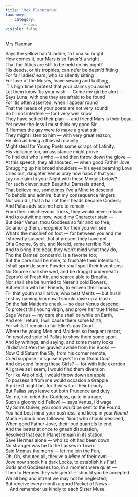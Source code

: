 ```yaml
---
title: 'Vox Planetarum'
taxonomy:
    category:
        - docs
visible: false
---
```


<div class="author">Mrs Flaxman</div>

Says the yellow hair’d laddie, to Luna so bright  
How comes it, our Mars is so favor’d a wight  
That the Attics are still to be held on his night?  
His deeds, or his trophies, can ne’er be deem’d fitting  
For fair ladies’ ears, who so silently sitting  
For love of the Muses, leave sewing and knitting;  
’Tis high time I protest that your claims you assert  
Let them know ’tis your wish — Come my girl be alert —  
Says Luna, with one they are afraid to be found  
For ’tis often asserted, when I appear round  
That the heads of your poets are not very sound!  
So I’ll not interfere — for I very well know  
They have settled their plan — and friend Mars is their beau,  
Yet never-the-less I must think my good Sir  
If Hermes the gay were to make a great stir  
They might listen to him — with very great reason;  
He also as being a <span data-tippy="lib’ral" class="green">thievish</span> divinity  
Might <span data-tippy="help the" class="green">steal for</span> Young Poets <span data-tippy="the" class="green">some</span> scraps of Latinity.  
His vigilance too, an assistance might prove  
To find out who is who — and then throw down the glove —  
At this speech, they all shouted, — when good Father Jove  
Shrugging up his broad shoulders — his eyes beaming Love  
Cries out, daughter Venus pray how haps it that you  
Lay no claim to your Night with these Mortals below?  
For such clever, such Beautiful Damsels attend,  
That believe me, sometimes I’ve a Mind to descend  
To behold and admire, but my consequence hingers,  
Nor would I, that a hair of their heads became Cinders;  
And <span data-tippy="my Wisdom" class="green">Pallas</span> advises me here to remain —   
From their mischievous Tricks, they would never refrain  
And to outwit me now, would my Character stain —  
But dear Venus, thou Goddess so fair and so free,  
Go among them, *incognito!* for then you will see  
What’s the mischief on foot — for between you and me  
I shrewdly suspect that at present they have got  
Of a Gnome, Sylph, and Nereid, some terrible Plot;  
And to bring it to bear, they won’t mind what they do,  
Tho the Damsel concern’d, is a favorite too;  
But the care shall be mine, to frustrate their intentions,  
I shall sprinkle some Powder shall spoil their Inventions;  
No Gnome shall she wed, and be dragg’d underneath  
Depriv’d of Fresh Air, and scarce able to Breathe,  
Nor shall she be hurried to Neren’s cold Bowers,  
But remain with her Friends, to enliven their hours,  
Till that youth shall arrive, who best Merits — but hush!  
Lest by naming him now, I should raise up a blush  
On the fair Maiden’s cheek — so dear Venus descend  
To protect this young virgin, and prove her true friend —   
Sage Venus — my care she shall be while on Earth,  
And ere I return, I will cause them some Mirth;  
For whilst I remain in fair Ellen’s gay Court  
Where the young Men and Maidens so frequent resort,  
I’m resolved spite of <span data-tippy="Prudence" class="green">Pallas</span> to show them some sport  
And by writings, and saying, and some merry looks  
I’ll distract e’en the gravest awhile from his Books —  
Now Old Saturn the Sly, from his corner remote,  
Cried suppose I disguise myself in my *Great Coat*  
And descend ’mong these Girls? — for with little exertion  
All grave as I seem, I would find them diversion  
For like Até of old, I would throw down an apple  
To possess it from me would occasion a Grapple  
A prize it might be, for their wit or their beauty  
But <span data-tippy="Prudence" class="green">Pallas</span> says leave out both <span data-tippy="wisdom" class="green">Prudence</span> and duty.  
No, no, no, cried the Goddess, quite in a rage,  
Such a gloomy old Fellow! — says Venus, I’d wage  
My Son’s Quiver, you soon wou’d be sent to the Pound,  
You had best mind your bus’ness, and keep in your *Round*  
Much Hubbub now followed, ’bout who should descend,  
When good Father Jove, their loud quarrels to end,  
And the better at once to gnash disputation,  
Resolved that each Planet remain in its station;  
Save Hermes alone — who so oft had been down  
No stranger was he to the Lasses in Town.  
Said Momus the merry — let me join the Fun,  
Oh, Oh, shouted all, they’ve a *Mime* of their own —  
Jove now shook his dark Locks, to establish his Fiat!  
Gods and Goddesses too, in a moment were quiet —  
Then to Hermes they whisper’d — should you be accepted  
We all beg and intreat we may not be neglected;  
But receive every month a good Packet of News —  
&emsp;And remember us kindly to each Sister Muse.